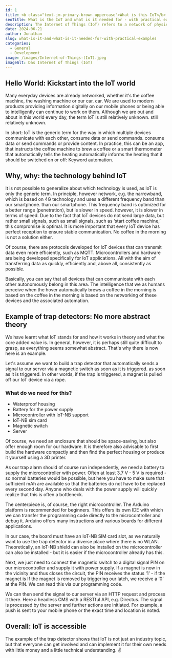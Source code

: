 ```yaml
---
id: 1
title: <b class="text-jm-primary-brown uppercase">What is this IoT</b> and what it is used for <b class="text-jm-primary-brown uppercase">needed</b> – with practical example
seoTitle: What is the IoT and what is it needed for - with practical example
description: The Internet of Things (IoT) refers to a network of physical objects (‘things’) that are equipped with sensors, software and other technology. These objects can network with other devices and systems via the internet and exchange data.
date: 2024-06-21
author: Jonathan
slug: what-is-it-and-what-is-it-needed-for-with-practical-examples
categories:
  - General
  - Development
image: /images/Internet-of-Things-(IoT).jpeg
imageAlt: Das Internet of Things (IoT)
---
```


## Hello World: Kickstart into the IoT world

Many everyday devices are already networked, whether it's the coffee machine, the washing machine or our car.
car. We are used to modern products providing information digitally on our mobile phones or being able to intelligently
can continue to work on them. Although we are out and about in this world every day, the term IoT is still relatively
unknown.
still relatively unknown.

In short: IoT is the generic term for the way in which multiple devices communicate with each other, consume data or
send commands.
consume data or send commands or provide content. In practice, this can be an app,
that instructs the coffee machine to brew a coffee or a smart thermometer that automatically tells the heating
automatically informs the heating that it should be switched on or off: Keyword automation.

## Why, why: the technology behind IoT

It is not possible to generalize about which technology is used, as IoT is only the generic term. In principle, however
network, e.g. the narrowband, which is based on 4G technology and uses a different frequency band than our smartphone.
than our smartphone. This frequency band is optimized for a better range (penetration), but is slower in speed.
however, it is slower in terms of speed. Due to the fact that IoT devices do not send large data, but rather small
signals, such as
small signals, such as ‘start coffee machine,’ this compromise is optimal. It is more important that every IoT device
has perfect reception to ensure stable communication. No coffee in the morning is not a
solution either.

Of course, there are protocols developed for IoT devices that can transmit data even more efficiently, such as MQTT.
Microcontrollers and hardware are being developed specifically for IoT applications. All with the aim of transferring
data as quickly, efficiently and, above all, consistently as possible.

Basically, you can say that all devices that can communicate with each other autonomously belong in this area. The
intelligence that we as humans perceive when the hover automatically brews a coffee in the morning is based on the
coffee in the morning is based on the networking of these devices and the associated automation.

## Example of trap detectors: No more abstract theory

We have learnt what IoT stands for and how it works in theory and what the core added value is.
In general, however, it is perhaps still quite difficult to grasp, as everything seems somewhat abstract. That's why
there is now
here is an example.

Let's assume we want to build a trap detector that automatically sends a signal to our server via a magnetic switch as
soon as it is triggered.
as soon as it is triggered. In other words, if the trap is triggered, a magnet is pulled off our
IoT device via a rope.

### What do we need for this?

- Waterproof housing
- Battery for the power supply
- Microcontroller with IoT-NB support
- IoT-NB sim card
- Magnetic switch
- Server

Of course, we need an enclosure that should be space-saving, but also offer enough room for our hardware.
It is therefore also advisable to first build the hardware compactly and then find the perfect housing
or produce it yourself using a 3D printer.

As our trap alarm should of course run independently, we need a battery to supply the microcontroller with power.
Often at least 3.7 V - 5 V is required - so normal batteries would be possible, but here you have to make sure that
sufficient mAh are available so that the batteries do not have to be replaced every second day. Anyone who deals with
the
power supply will quickly realize that this is often a bottleneck.

The centerpiece is, of course, the right microcontroller. The Arduino platform is recommended for beginners. This
offers its own IDE with which we can transfer the programming code directly to the microcontroller and debug it.
Arduino offers many instructions and various boards for different applications.

In our case, the board must have an IoT-NB SIM card slot, as we naturally want to use the trap detector in a diverse
place where there is no WLAN. Theoretically, an IoT-NB shield can also be installed on the microcontroller
can also be installed - but it is easier if the microcontroller already has this.

Next, we just need to connect the magnetic switch to a digital signal PIN on our microcontroller and supply it with
power supply. If a magnet is now in the vicinity and thus closes the circuit, the PIN receives the status ‘1’ - if the
magnet is
If the magnet is removed by triggering our latch, we receive a ‘0’ at the PIN. We can read this via our
programming code.

We can then send the signal to our server via an HTTP request and process it there. Here
a headless CMS with a RESTful API, e.g. Directus. The signal is processed by the server and further
actions are initiated. For example, a push is sent to your mobile phone or the exact time and location is noted.

## Overall: IoT is accessible

The example of the trap detector shows that IoT is not just an industry topic, but that everyone can get involved
and can implement it for their own needs with little money and a little technical understanding. ✌️